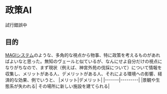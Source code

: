 # 政策AI
 試行錯誤中

 ## 目的
 [MAGIシステム](https://ja.wikipedia.org/wiki/%E6%96%B0%E4%B8%96%E7%B4%80%E3%82%A8%E3%83%B4%E3%82%A1%E3%83%B3%E3%82%B2%E3%83%AA%E3%82%AA%E3%83%B3%E3%81%AE%E7%94%A8%E8%AA%9E%E4%B8%80%E8%A6%A7#%E3%81%9D%E3%81%AE%E4%BB%96)のような、多角的な視点から物事、特に政策を考えるものがあればよいなと思った。無知のヴェールと似ているが、なんにせよ自分だけの視点になりがちなので、まず現状（例えば、神宮外苑の伐採について）について情報を収集し、メリットがある人、デメリットがある人、それによる環境への影響、経済的な効果、例でいうと、
 |メリット|デメリット|
 |-------|---------|
 |景観や生態系が失われる| その場所に新しい施設を建てられる|
